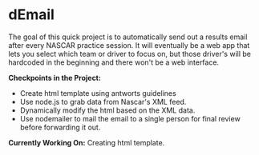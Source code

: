 dEmail
======

The goal of this quick project is to automatically send out a results email after every NASCAR practice session. It will eventually be a web app that lets you select which team or driver to focus on, but those driver's will be hardcoded in the beginning and there won't be a web interface.

**Checkpoints in the Project:**
- Create html template using antworts guidelines 
- Use node.js to grab data from Nascar's XML feed.
- Dynamically modify the html based on the XML data.
- Use nodemailer to mail the email to a single person for final review before forwarding it out.

**Currently Working On:** Creating html template.
